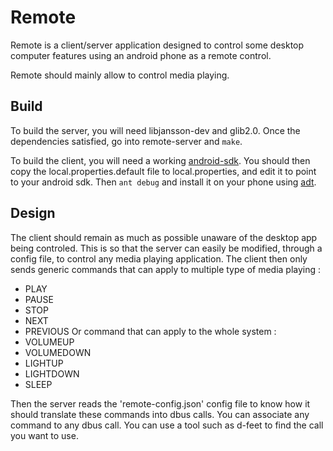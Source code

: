 # Remote
Remote is a client/server application designed to control some desktop computer
features using an android phone as a remote control.

Remote should mainly allow to control media playing.

## Build
To build the server, you will need libjansson-dev and glib2.0. Once the
dependencies satisfied, go into remote-server and `make`.

To build the client, you will need a working [android-sdk](http://developer.android.com/sdk/index.html).
You should then copy the local.properties.default file to local.properties,
and edit it to point to your android sdk.
Then `ant debug` and install it on your phone using [adt](http://developer.android.com/tools/building/building-cmdline.html#RunningOnDevice).

## Design
The client should remain as much as possible unaware of the desktop app being
controled. This is so that the server can easily be modified, through a config
file, to control any media playing application. The client then only sends
generic commands that can apply to multiple type of media playing :
+ PLAY
+ PAUSE
+ STOP
+ NEXT
+ PREVIOUS
Or command that can apply to the whole system :
+ VOLUMEUP
+ VOLUMEDOWN
+ LIGHTUP
+ LIGHTDOWN
+ SLEEP

Then the server reads the 'remote-config.json' config file to know how it
should translate these commands into dbus calls. You can associate any
command to any dbus call. You can use a tool such as d-feet to find the
call you want to use.

